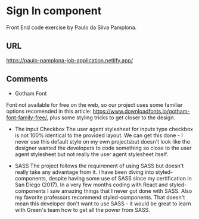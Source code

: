 # Sign In component

Front End code exercise by Paulo da Silva Pamplona.

## URL
https://paulo-pamplona-job-application.netlify.app/

## Comments

- Gotham Font

Font not available for free on the web, so our project uses some familiar options recomended in this article: https://www.downloadfonts.io/gotham-font-family-free/, plus some styling tricks to get closer to the design.

- The input Checkbox
The user agent stylesheet for inputs type checkbox is not 100% identical to the provided layout. We can get this done - I never use this default style on my own projectsbut doesn't look like the designer wanted the developers to code something so close to the user agent stylesheet but not really the user agent stylesheet itself.

- SASS
The project follows the requirement of using SASS but doesn't really take any advantage from it. I have been diving into styled-components, despite having some use of SASS since my certification in San Diego (2017). In a very few months coding with React and styled-components I saw amazing things that I never got done with SASS. Also my favorite professors recommend styled-components. That doesn't mean this developer don't want to use SASS - it would be great to learn with Green's team how to get all the power from SASS.
